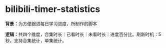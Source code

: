 # bilibili-timer-statistics

<strong>背景：</strong>为方便跟进每日学习进度，所制作的脚本<p>
<strong>逻辑：</strong>共四个维度，合集时长｜已看时长｜未看时长｜进度百分比。刷新时机：5秒。支持合集统计，单集统计。